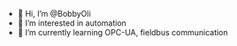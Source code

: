 - 👋 Hi, I’m @BobbyOli
- 👀 I’m interested in automation
- 🌱 I’m currently learning OPC-UA, fieldbus communication
